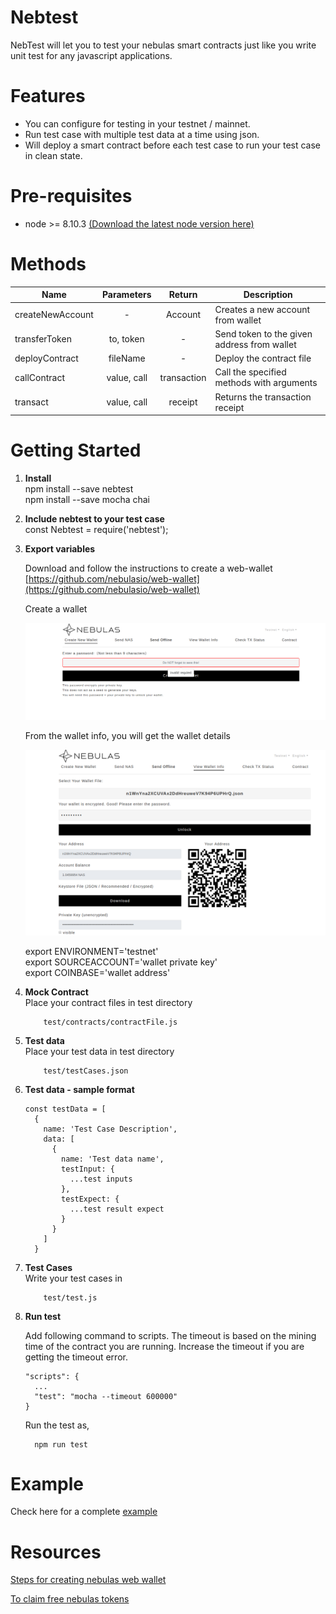 # Nebtest

NebTest will let you to test your nebulas smart contracts just like you write unit test for any javascript applications.

# Features

* You can configure for testing in your testnet / mainnet.
* Run test case with multiple test data at a time using json. 
* Will deploy a smart contract before each test case to run your test case in clean state.

# Pre-requisites

* node >= 8.10.3 [(Download the latest node version here)](https://nodejs.org/en/download/)

# Methods

|   Name	|   Parameters	|  Return 	|  Description 	|
|---	|:----:|:----:|---	|
|   createNewAccount	|  - 	|  Account 	|   Creates a new account from wallet	|
|  transferToken 	|  to, token  |  -	|   Send token to the given address from wallet	|
|  deployContract 	|  fileName	|  - 	|  Deploy the contract file |
|  callContract 	|   value, call	|  transaction 	|  Call the specified methods with arguments 	|
|  transact 	|   value, call	|  receipt 	|  Returns the transaction receipt 	|

# Getting Started

1. **Install**  
  npm install --save nebtest  
  npm install --save mocha chai

2. **Include nebtest to your test case**  
  const Nebtest = require('nebtest');

3. **Export variables**  

    Download and follow the instructions to create a web-wallet [https://github.com/nebulasio/web-wallet](https://github.com/nebulasio/web-wallet)  

    Create a wallet  

    <img src="https://github.com/Ideas2IT/nebtest/blob/master/screenshot/web-wallet.png" />

    From the wallet info, you will get the wallet details  

    <img src="https://github.com/Ideas2IT/nebtest/blob/master/screenshot/wallet-info.png" />

    export ENVIRONMENT='testnet'  
    export SOURCEACCOUNT='wallet private key'  
    export COINBASE='wallet address'

4. **Mock Contract**  
    Place your contract files in test directory
    ```
        test/contracts/contractFile.js
    ```

5. **Test data**  
    Place your test data in test directory
    ```
        test/testCases.json
    ```

6. **Test data - sample format**
    ```
    const testData = [
      {
        name: 'Test Case Description',
        data: [
          {
            name: 'Test data name',
            testInput: {
              ...test inputs
            },
            testExpect: {
              ...test result expect
            }
          }
        ]
      }
    ```
7. **Test Cases**  
    Write your test cases in
    ```
        test/test.js
    ```

8. **Run test**

    Add following command to scripts. The timeout is based on the mining time of the contract you are running. Increase the timeout if you are getting the timeout error.

    ```
    "scripts": {
      ...
      "test": "mocha --timeout 600000"
    }
    ```
    Run the test as,

    ```
      npm run test
    ```

# Example

  Check here for a complete [example](https://github.com/sivai2i/nebtest/tree/master/example)

# Resources

  [Steps for creating nebulas web wallet](https://medium.com/nebulasio/creating-a-nas-wallet-9d01b5fa2df6)

  [To claim free nebulas tokens](https://testnet.nebulas.io/claim/https://testnet.nebulas.io/claim/)
